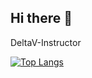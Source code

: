 ## Hi there 👋
DeltaV-Instructor




[![Top Langs](https://github-readme-stats-git-masterrstaa-rickstaa.vercel.app/api/top-langs/?username=DeltaV-Instructor)](https://github.com/DeltaV-Instructor/github-readme-stats)
